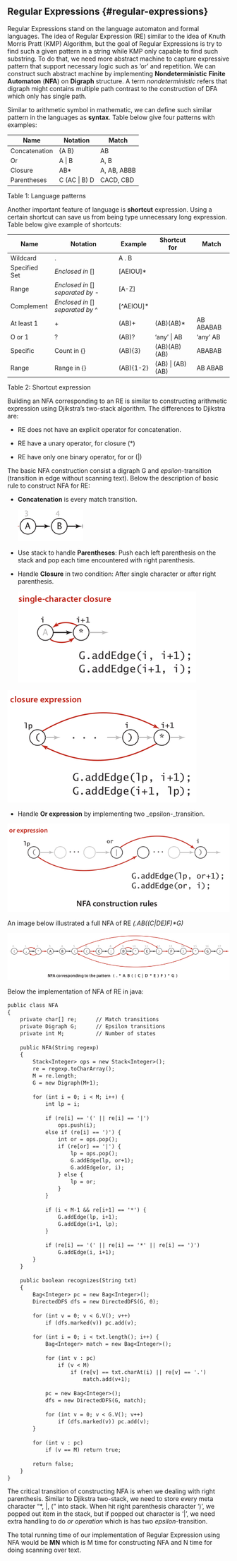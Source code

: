 ## Regular Expressions {#regular-expressions}

Regular Expressions stand on the language automaton and formal languages. The idea of Regular Expression (RE) similar to the idea of Knuth Morris Pratt (KMP) Algorithm, but the goal of Regular Expressions is try to find such a given pattern in a string while KMP only capable to find such substring. To do that, we need more abstract machine to capture expressive pattern that support necessary logic such as ‘or’ and repetition. We can construct such abstract machine by implementing **Nondeterministic** **Finite Automaton** (**NFA**) on **Digraph** structure. A term _nondeterministic_ refers that digraph might contains multiple path contrast to the construction of DFA which only has single path.

Similar to arithmetic symbol in mathematic, we can define such similar pattern in the languages as **syntax**. Table below give four patterns with examples:

| Name | Notation | Match |
| --- | --- | --- |
| Concatenation | {A B} | AB |
| Or | A \| B | A, B |
| Closure | AB* | A, AB, ABBB |
| Parentheses | C (AC \| B) D | CACD, CBD |

Table 1: Language patterns

Another important feature of language is **shortcut** expression. Using a certain shortcut can save us from being type unnecessary long expression. Table below give example of shortcuts:

| Name | Notation | Example | Shortcut for | Match |
| --- | --- | --- | --- | --- |
| Wildcard | . | A . B |  |  |
| Specified Set | _Enclosed in_ [] | [AEIOU]* |  |  |
| Range | _Enclosed in_ [] _separated by_ - | [A-Z] |  |  |
| Complement | _Enclosed in_ [] _separated by_ ^ | \[^AEIOU\]* |  |  |
| At least 1 | + | (AB)+ | (AB)(AB)* | AB ABABAB |
| O or 1 | ? | (AB)? | ‘any’ \| AB | ‘any’ AB |
| Specific | Count in {} | (AB){3} | (AB)(AB)(AB) | ABABAB |
| Range | Range in {} | (AB){1-2} | (AB) \| (AB)(AB) | AB ABAB |

Table 2: Shortcut expression

Building an NFA corresponding to an RE is similar to constructing arithmetic expression using Djikstra’s two-stack algorithm. The differences to Djikstra are:

*   RE does not have an explicit operator for concatenation.

*   RE have a unary operator, for closure (*)

*   RE have only one binary operator, for or (|)

The basic NFA construction consist a digraph G and _epsilon_-transition (transition in edge without scanning text). Below the description of basic rule to construct NFA for RE:

*   **Concatenation** is every match transition.

    ![](assets/image1.png)

*   Use stack to handle **Parentheses**: Push each left parenthesis on the stack and pop each time encountered with right parenthesis.

*   Handle **Closure** in two condition: After single character or after right parenthesis.

    ![](assets/image2.png)

![](assets/image3.png)

*   Handle **Or expression** by implementing two _epsilon-_transition.

![](assets/image4.png)

An image below illustrated a full NFA of RE _(.*AB((C|D*E)F)*G)_

![](assets/image5.png)

Below the implementation of NFA of RE in java:

```
public class NFA
{
	private char[] re;		// Match transitions
	private Digraph G;		// Epsilon transitions
	private int M;			// Number of states

	public NFA(String regexp)
	{
		Stack<Integer> ops = new Stack<Integer>();
		re = regexp.toCharArray();
		M = re.length;
		G = new Digraph(M+1);

		for (int i = 0; i < M; i++) {
			int lp = i;

			if (re[i] == '(' || re[i] == '|')
				ops.push(i);
			else if (re[i] == ')') {
				int or = ops.pop();
				if (re[or] == '|') {
					lp = ops.pop();
					G.addEdge(lp, or+1);
					G.addEdge(or, i);
				} else {
					lp = or;
				}
			}

			if (i < M-1 && re[i+1] == '*') {
				G.addEdge(lp, i+1);
				G.addEdge(i+1, lp);
			}

			if (re[i] == '(' || re[i] == '*' || re[i] == ')')
				G.addEdge(i, i+1);
		}
	}

	public boolean recognizes(String txt)
	{
		Bag<Integer> pc = new Bag<Integer>();
		DirectedDFS dfs = new DirectedDFS(G, 0);

		for (int v = 0; v < G.V(); v++)
			if (dfs.marked(v)) pc.add(v);

		for (int i = 0; i < txt.length(); i++) {
			Bag<Integer> match = new Bag<Integer>();

			for (int v : pc)
				if (v < M)
					if (re[v] == txt.charAt(i) || re[v] == '.')
						match.add(v+1);

			pc = new Bag<Integer>();
			dfs = new DirectedDFS(G, match);

			for (int v = 0; v < G.V(); v++)
				if (dfs.marked(v)) pc.add(v);
		}

		for (int v : pc)
			if (v == M) return true;

		return false;
	}
}
```


The critical transition of constructing NFA is when we dealing with right parenthesis. Similar to Djikstra two-stack, we need to store every meta character “*, |, (” into stack. When hit right parenthesis character ‘)’, we popped out item in the stack, but if popped out character is ‘|’, we need extra handling to do _or_ _operation_ which is has two _epsilon_-transition.

The total running time of our implementation of Regular Expression using NFA would be **MN** which is M time for constructing NFA and N time for doing scanning over text.